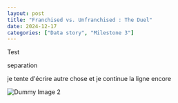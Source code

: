 ```yaml
---
layout: post
title: "Franchised vs. Unfranchised : The Duel"
date: 2024-12-17
categories: ["Data story", "Milestone 3"]
---
```


Test 

separation 

je tente d'écrire autre chose et je continue la ligne encore

![Dummy Image 2](https://picsum.photos/1200/400)


